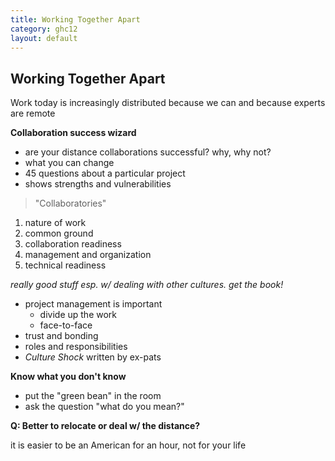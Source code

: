 ```yaml
---
title: Working Together Apart
category: ghc12
layout: default
---
```


## <a id="wta"></a> Working Together Apart

Work today is increasingly distributed because we can and because experts are remote

**Collaboration success wizard**

- are your distance collaborations successful? why, why not?
- what you can change
- 45 questions about a particular project
- shows strengths and vulnerabilities

> "Collaboratories"

1. nature of work
2. common ground
3. collaboration readiness
4. management and organization
5. technical readiness

*really good stuff esp. w/ dealing with other cultures. get the book!*

- project management is important
	- divide up the work
	- face-to-face
- trust and bonding
- roles and responsibilities
- _Culture Shock_ written by ex-pats

**Know what you don't know**

- put the "green bean" in the room
- ask the question "what do you mean?"

**Q: Better to relocate or deal w/ the distance?**

it is easier to be an American for an hour, not for your life
